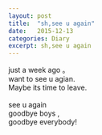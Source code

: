 ```yaml
---
layout: post
title:  "sh,see u again"
date:   2015-12-13
categories: Diary
excerpt: sh,see u again
---
```

 just a week ago 。<br>
 want to see u agian.<br>
 Maybe its time to leave.<br>
<br>
see u again<br>
goodbye boys ,<br>
goodbye everybody!
